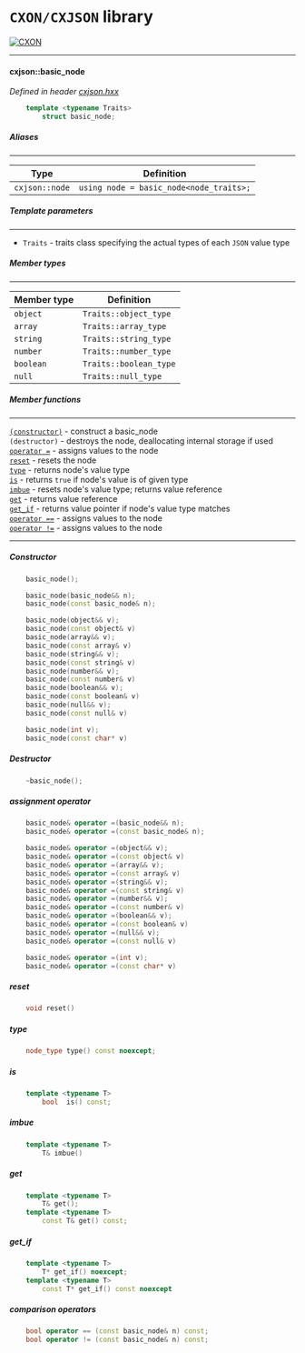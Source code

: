# `CXON/CXJSON` library

[![CXON](https://img.shields.io/badge/version-0.42.0-608060.svg?style=plastic)](https://github.com/libcxon/cxon)

-------------------------------------------------------------------------------

#### cxjson::basic_node

_Defined in header [cxjson.hxx](cxjson.hxx)_

``` c++    
    template <typename Traits>
        struct basic_node;
```

##### Aliases
-------------------------------------------------------------------------------

Type            | Definition
----------------|----------------------------------------------------
`cxjson::node`  | `using node = basic_node<node_traits>;`

##### Template parameters
-------------------------------------------------------------------------------

  - `Traits` - traits class specifying the actual types of each `JSON` value type

##### Member types
-------------------------------------------------------------------------------

Member type |Definition
------------|-----------
`object`    | `Traits::object_type`
`array`     | `Traits::array_type`
`string`    | `Traits::string_type`
`number`    | `Traits::number_type`
`boolean`   | `Traits::boolean_type`
`null`      | `Traits::null_type`

##### Member functions
-------------------------------------------------------------------------------

[`(constructor)`](#constructor) - construct a basic_node  
`(destructor)` - destroys the node, deallocating internal storage if used  
[`operator =`](#assignment-operator) - assigns values to the node  
[`reset`](#reset) - resets the node  
[`type`](#type) - returns node's value type  
[`is`](#is) - returns `true` if node's value is of given type  
[`imbue`](#imbue) - resets node's value type; returns value reference  
[`get`](#get) - returns value reference  
[`get_if`](#get_if) - returns value pointer if node's value type matches  
[`operator ==`](#comparison-operators) - assigns values to the node  
[`operator !=`](#comparison-operators) - assigns values to the node  

-------------------------------------------------------------------------------

##### Constructor

``` c++
    basic_node();

    basic_node(basic_node&& n);
    basic_node(const basic_node& n);

    basic_node(object&& v);
    basic_node(const object& v)
    basic_node(array&& v);
    basic_node(const array& v)
    basic_node(string&& v);
    basic_node(const string& v)
    basic_node(number&& v);
    basic_node(const number& v)
    basic_node(boolean&& v);
    basic_node(const boolean& v)
    basic_node(null&& v);
    basic_node(const null& v)

    basic_node(int v);
    basic_node(const char* v)
```

##### Destructor

``` c++
    ~basic_node();
```

##### assignment operator

``` c++
    basic_node& operator =(basic_node&& n);
    basic_node& operator =(const basic_node& n);

    basic_node& operator =(object&& v);
    basic_node& operator =(const object& v)
    basic_node& operator =(array&& v);
    basic_node& operator =(const array& v)
    basic_node& operator =(string&& v);
    basic_node& operator =(const string& v)
    basic_node& operator =(number&& v);
    basic_node& operator =(const number& v)
    basic_node& operator =(boolean&& v);
    basic_node& operator =(const boolean& v)
    basic_node& operator =(null&& v);
    basic_node& operator =(const null& v)

    basic_node& operator =(int v);
    basic_node& operator =(const char* v)
```

##### reset

``` c++
    void reset()
```

##### type

``` c++
    node_type type() const noexcept;
```

##### is

``` c++
    template <typename T>
        bool  is() const;
```

##### imbue

``` c++
    template <typename T>
        T& imbue()
```

##### get

``` c++
    template <typename T>
        T& get();
    template <typename T>
        const T& get() const;
```

##### get_if

``` c++
    template <typename T>
        T* get_if() noexcept;
    template <typename T>
        const T* get_if() const noexcept
```

##### comparison operators

``` c++
    bool operator == (const basic_node& n) const;
    bool operator != (const basic_node& n) const;
```
